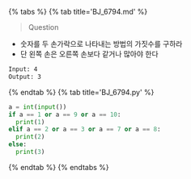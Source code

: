 {% tabs %}
{% tab title='BJ_6794.md' %}

> Question

* 숫자를 두 손가락으로 나타내는 방법의 가짓수를 구하라
* 단 왼쪽 손은 오른쪽 손보다 같거나 많아야 한다

```txt
Input: 4
Output: 3
```

{% endtab %}
{% tab title='BJ_6794.py' %}

```py
a = int(input())
if a == 1 or a == 9 or a == 10:
  print(1)
elif a == 2 or a == 3 or a == 7 or a == 8:
  print(2)
else:
  print(3)
```

{% endtab %}
{% endtabs %}
